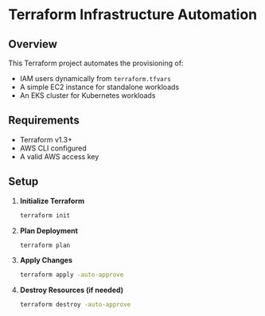 # Terraform Infrastructure Automation

## Overview
This Terraform project automates the provisioning of:
- IAM users dynamically from `terraform.tfvars`
- A simple EC2 instance for standalone workloads
- An EKS cluster for Kubernetes workloads

## Requirements
- Terraform v1.3+
- AWS CLI configured
- A valid AWS access key

## Setup

1. **Initialize Terraform**
   ```bash
   terraform init

2. **Plan Deployment**
   ```bash
   terraform plan

3. **Apply Changes**
   ```bash
   terraform apply -auto-approve

4. **Destroy Resources (if needed)**
   ```bash
   terraform destroy -auto-approve
   ```

